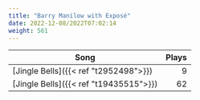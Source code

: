 ```yaml
---
title: "Barry Manilow with Exposé"
date: 2022-12-08/2022T07:02:14
weight: 561
---
```




 Song | Plays 
----- | -----:
[Jingle Bells]({{< ref "t2952498">}}) | 9
[Jingle Bells]({{< ref "t19435515">}}) | 62

